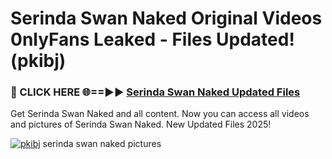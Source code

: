 # Serinda Swan Naked Original Videos 0nlyFans Leaked - Files Updated! (pkibj)

<h3>🔴 CLICK HERE 🌐==►► <a href="https://tinyurl.com/up5wt9bj" rel="nofollow">Serinda Swan Naked Updated Files</a></h3>

Get Serinda Swan Naked and all content. Now you can access all videos and pictures of Serinda Swan Naked. New Updated Files 2025!

[![pkibj](https://i.imgur.com/ABiUzMV.gif)](https://tinyurl.com/up5wt9bj)
serinda swan naked pictures